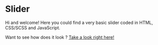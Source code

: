 # Slider

Hi and welcome! Here you could find a very basic slider coded in HTML, CSS/SCSS and JavaScript. 

Want to see how does it look ? [Take a look right here!](https://zahjen.github.io/Slider/)

